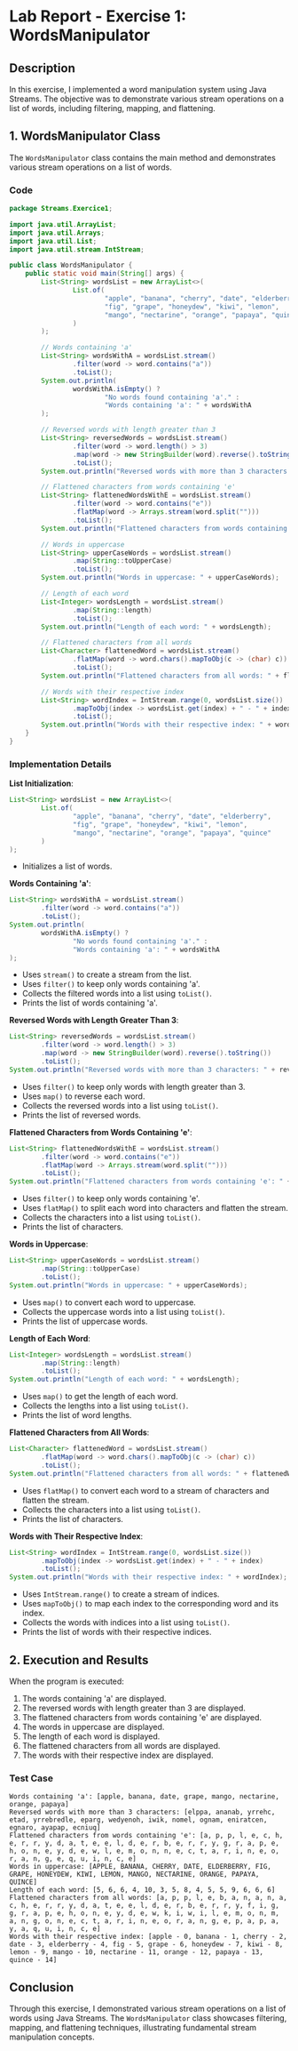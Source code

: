 # Lab Report - Exercise 1: WordsManipulator

## Description

In this exercise, I implemented a word manipulation system using Java Streams. The objective was to demonstrate various stream operations on a list of words, including filtering, mapping, and flattening.

## 1. WordsManipulator Class

The `WordsManipulator` class contains the main method and demonstrates various stream operations on a list of words.

### Code

```java
package Streams.Exercice1;

import java.util.ArrayList;
import java.util.Arrays;
import java.util.List;
import java.util.stream.IntStream;

public class WordsManipulator {
    public static void main(String[] args) {
        List<String> wordsList = new ArrayList<>(
                List.of(
                        "apple", "banana", "cherry", "date", "elderberry",
                        "fig", "grape", "honeydew", "kiwi", "lemon",
                        "mango", "nectarine", "orange", "papaya", "quince"
                )
        );

        // Words containing 'a'
        List<String> wordsWithA = wordsList.stream()
                .filter(word -> word.contains("a"))
                .toList();
        System.out.println(
                wordsWithA.isEmpty() ?
                        "No words found containing 'a'." :
                        "Words containing 'a': " + wordsWithA
        );

        // Reversed words with length greater than 3
        List<String> reversedWords = wordsList.stream()
                .filter(word -> word.length() > 3)
                .map(word -> new StringBuilder(word).reverse().toString())
                .toList();
        System.out.println("Reversed words with more than 3 characters: " + reversedWords);

        // Flattened characters from words containing 'e'
        List<String> flattenedWordsWithE = wordsList.stream()
                .filter(word -> word.contains("e"))
                .flatMap(word -> Arrays.stream(word.split("")))
                .toList();
        System.out.println("Flattened characters from words containing 'e': " + flattenedWordsWithE);

        // Words in uppercase
        List<String> upperCaseWords = wordsList.stream()
                .map(String::toUpperCase)
                .toList();
        System.out.println("Words in uppercase: " + upperCaseWords);

        // Length of each word
        List<Integer> wordsLength = wordsList.stream()
                .map(String::length)
                .toList();
        System.out.println("Length of each word: " + wordsLength);

        // Flattened characters from all words
        List<Character> flattenedWord = wordsList.stream()
                .flatMap(word -> word.chars().mapToObj(c -> (char) c))
                .toList();
        System.out.println("Flattened characters from all words: " + flattenedWord);

        // Words with their respective index
        List<String> wordIndex = IntStream.range(0, wordsList.size())
                .mapToObj(index -> wordsList.get(index) + " - " + index)
                .toList();
        System.out.println("Words with their respective index: " + wordIndex);
    }
}
```

### Implementation Details

**List Initialization**:
```java
List<String> wordsList = new ArrayList<>(
        List.of(
                "apple", "banana", "cherry", "date", "elderberry",
                "fig", "grape", "honeydew", "kiwi", "lemon",
                "mango", "nectarine", "orange", "papaya", "quince"
        )
);
```
* Initializes a list of words.

**Words Containing 'a'**:
```java
List<String> wordsWithA = wordsList.stream()
        .filter(word -> word.contains("a"))
        .toList();
System.out.println(
        wordsWithA.isEmpty() ?
                "No words found containing 'a'." :
                "Words containing 'a': " + wordsWithA
);
```
* Uses `stream()` to create a stream from the list.
* Uses `filter()` to keep only words containing 'a'.
* Collects the filtered words into a list using `toList()`.
* Prints the list of words containing 'a'.

**Reversed Words with Length Greater Than 3**:
```java
List<String> reversedWords = wordsList.stream()
        .filter(word -> word.length() > 3)
        .map(word -> new StringBuilder(word).reverse().toString())
        .toList();
System.out.println("Reversed words with more than 3 characters: " + reversedWords);
```
* Uses `filter()` to keep only words with length greater than 3.
* Uses `map()` to reverse each word.
* Collects the reversed words into a list using `toList()`.
* Prints the list of reversed words.

**Flattened Characters from Words Containing 'e'**:
```java
List<String> flattenedWordsWithE = wordsList.stream()
        .filter(word -> word.contains("e"))
        .flatMap(word -> Arrays.stream(word.split("")))
        .toList();
System.out.println("Flattened characters from words containing 'e': " + flattenedWordsWithE);
```
* Uses `filter()` to keep only words containing 'e'.
* Uses `flatMap()` to split each word into characters and flatten the stream.
* Collects the characters into a list using `toList()`.
* Prints the list of characters.

**Words in Uppercase**:
```java
List<String> upperCaseWords = wordsList.stream()
        .map(String::toUpperCase)
        .toList();
System.out.println("Words in uppercase: " + upperCaseWords);
```
* Uses `map()` to convert each word to uppercase.
* Collects the uppercase words into a list using `toList()`.
* Prints the list of uppercase words.

**Length of Each Word**:
```java
List<Integer> wordsLength = wordsList.stream()
        .map(String::length)
        .toList();
System.out.println("Length of each word: " + wordsLength);
```
* Uses `map()` to get the length of each word.
* Collects the lengths into a list using `toList()`.
* Prints the list of word lengths.

**Flattened Characters from All Words**:
```java
List<Character> flattenedWord = wordsList.stream()
        .flatMap(word -> word.chars().mapToObj(c -> (char) c))
        .toList();
System.out.println("Flattened characters from all words: " + flattenedWord);
```
* Uses `flatMap()` to convert each word to a stream of characters and flatten the stream.
* Collects the characters into a list using `toList()`.
* Prints the list of characters.

**Words with Their Respective Index**:
```java
List<String> wordIndex = IntStream.range(0, wordsList.size())
        .mapToObj(index -> wordsList.get(index) + " - " + index)
        .toList();
System.out.println("Words with their respective index: " + wordIndex);
```
* Uses `IntStream.range()` to create a stream of indices.
* Uses `mapToObj()` to map each index to the corresponding word and its index.
* Collects the words with indices into a list using `toList()`.
* Prints the list of words with their respective indices.

## 2. Execution and Results

When the program is executed:

1. The words containing 'a' are displayed.
2. The reversed words with length greater than 3 are displayed.
3. The flattened characters from words containing 'e' are displayed.
4. The words in uppercase are displayed.
5. The length of each word is displayed.
6. The flattened characters from all words are displayed.
7. The words with their respective index are displayed.

### Test Case
```
Words containing 'a': [apple, banana, date, grape, mango, nectarine, orange, papaya]
Reversed words with more than 3 characters: [elppa, ananab, yrrehc, etad, yrrebredle, eparg, wedyenoh, iwik, nomel, ognam, eniratcen, egnaro, ayapap, ecniuq]
Flattened characters from words containing 'e': [a, p, p, l, e, c, h, e, r, r, y, d, a, t, e, e, l, d, e, r, b, e, r, r, y, g, r, a, p, e, h, o, n, e, y, d, e, w, l, e, m, o, n, n, e, c, t, a, r, i, n, e, o, r, a, n, g, e, q, u, i, n, c, e]
Words in uppercase: [APPLE, BANANA, CHERRY, DATE, ELDERBERRY, FIG, GRAPE, HONEYDEW, KIWI, LEMON, MANGO, NECTARINE, ORANGE, PAPAYA, QUINCE]
Length of each word: [5, 6, 6, 4, 10, 3, 5, 8, 4, 5, 5, 9, 6, 6, 6]
Flattened characters from all words: [a, p, p, l, e, b, a, n, a, n, a, c, h, e, r, r, y, d, a, t, e, e, l, d, e, r, b, e, r, r, y, f, i, g, g, r, a, p, e, h, o, n, e, y, d, e, w, k, i, w, i, l, e, m, o, n, m, a, n, g, o, n, e, c, t, a, r, i, n, e, o, r, a, n, g, e, p, a, p, a, y, a, q, u, i, n, c, e]
Words with their respective index: [apple - 0, banana - 1, cherry - 2, date - 3, elderberry - 4, fig - 5, grape - 6, honeydew - 7, kiwi - 8, lemon - 9, mango - 10, nectarine - 11, orange - 12, papaya - 13, quince - 14]
```

## Conclusion

Through this exercise, I demonstrated various stream operations on a list of words using Java Streams. The `WordsManipulator` class showcases filtering, mapping, and flattening techniques, illustrating fundamental stream manipulation concepts.
